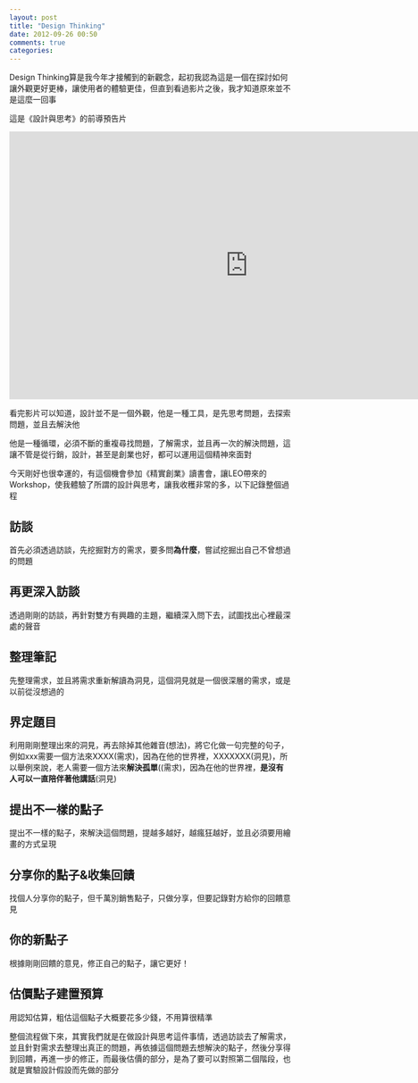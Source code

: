 ```yaml
---
layout: post
title: "Design Thinking"
date: 2012-09-26 00:50
comments: true
categories: 
---
```


Design Thinking算是我今年才接觸到的新觀念，起初我認為這是一個在探討如何讓外觀更好更棒，讓使用者的體驗更佳，但直到看過影片之後，我才知道原來並不是這麼一回事

<!--more-->

這是《設計與思考》的前導預告片

<iframe width="853" height="480" src="http://www.youtube.com/embed/fR9wMJXFIE8?rel=0" frameborder="0" allowfullscreen></iframe>

看完影片可以知道，設計並不是一個外觀，他是一種工具，是先思考問題，去探索問題，並且去解決他

他是一種循環，必須不斷的重複尋找問題，了解需求，並且再一次的解決問題，這讓不管是從行銷，設計，甚至是創業也好，都可以運用這個精神來面對

今天剛好也很幸運的，有這個機會參加《精實創業》讀書會，讓LEO帶來的Workshop，使我體驗了所謂的設計與思考，讓我收穫非常的多，以下記錄整個過程

## 訪談

首先必須透過訪談，先挖掘對方的需求，要多問**為什麼**，嘗試挖掘出自己不曾想過的問題

## 再更深入訪談

透過剛剛的訪談，再針對雙方有興趣的主題，繼續深入問下去，試圖找出心裡最深處的聲音

## 整理筆記

先整理需求，並且將需求重新解讀為洞見，這個洞見就是一個很深層的需求，或是以前從沒想過的

## 界定題目

利用剛剛整理出來的洞見，再去除掉其他雜音(想法)，將它化做一句完整的句子，例如xxx需要一個方法來XXXX(需求)，因為在他的世界裡，XXXXXXX(洞見)，所以舉例來說，老人需要一個方法來**解決孤單**((需求)，因為在他的世界裡，**是沒有人可以一直陪伴著他講話**(洞見)

## 提出不一樣的點子

提出不一樣的點子，來解決這個問題，提越多越好，越瘋狂越好，並且必須要用繪畫的方式呈現

## 分享你的點子&收集回饋

找個人分享你的點子，但千萬別銷售點子，只做分享，但要記錄對方給你的回饋意見

## 你的新點子

根據剛剛回饋的意見，修正自己的點子，讓它更好！

## 估價點子建置預算

用認知估算，粗估這個點子大概要花多少錢，不用算很精準

整個流程做下來，其實我們就是在做設計與思考這件事情，透過訪談去了解需求，並且針對需求去整理出真正的問題，再依據這個問題去想解決的點子，然後分享得到回饋，再進一步的修正，而最後估價的部分，是為了要可以對照第二個階段，也就是實驗設計假設而先做的部分

